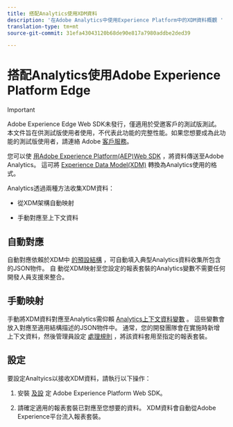 ```yaml
---
title: 搭配Analytics使用XDM資料
description: '在Adobe Analytics中使用Experience Platform中的XDM資料概觀 '
translation-type: tm+mt
source-git-commit: 31efa43043120b68de90e817a7980addbe2ded39

---
```





# 搭配Analytics使用Adobe Experience Platform Edge

>[!IMPORTANT]
>
>Adobe Experience Edge Web SDK未發行，僅適用於受邀客戶的測試版測試。 本文件旨在供測試版使用者使用，不代表此功能的完整性能。如果您想要成為此功能的測試版使用者，請連絡 Adobe [客戶服務](https://helpx.adobe.com/tw/contact/enterprise-support.ec.html)。


您可以使 [用Adobe Experience Platform(AEP)Web SDK](https://docs.adobe.com/content/help/zh-Hant/launch/using/extensions-ref/adobe-extension/aep-extension/overview.html) ，將資料傳送至Adobe Analytics。 這可將 [Experience Data Model(XDM)](https://docs.adobe.com/content/help/en/experience-platform/xdm/home.html) 轉換為Analytics使用的格式。

Analytics透過兩種方法收集XDM資料：

* 從XDM架構自動映射

* 手動對應至上下文資料

## 自動對應

自動對應依賴於XDM中 [的預設結構](https://docs.adobe.com/content/help/en/experience-platform/xdm/schema/composition.html) ，可自動填入典型Analytics資料收集所包含的JSON物件。 自 [](https://git.corp.adobe.com/analytics-data-collection/anedge/blob/master/XDM_Translator.md) 動從XDM映射至您設定的報表套裝的Analytics變數不需要任何開發人員支援來整合。

## 手動映射

手動將XDM資料對應至Analytics需仰賴 [Analytics上下文資料變數](https://docs.adobe.com/content/help/en/analytics/implementation/vars/page-vars/contextdata.html) 。 這些變數會放入對應至適用結構描述的JSON物件中。 通常，您的開發團隊會在實施時新增上下文資料，然後管理員設定 [處理規則](https://docs.adobe.com/content/help/en/analytics/admin/admin-tools/processing-rules/processing-rules-configuration/t-processing-rules.html) ，將該資料套用至指定的報表套裝。


## 設定

要設定Analtyics以接收XDM資料，請執行以下操作：

1. 安裝 [及設](https://docs.adobe.com/content/help/en/experience-platform/edge/fundamentals/configuring-the-sdk.html) 定 [](https://docs.adobe.com/content/help/en/experience-platform/edge/fundamentals/installing-the-sdk.html)Adobe Experience Platform Web SDK。

2. 請確定適用的報表套裝已對應至您想要的資料。 XDM資料會自動從Adobe Experience平台流入報表套裝。

